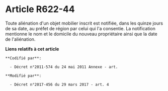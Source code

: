 # Article R622-44

Toute aliénation d'un objet mobilier inscrit est notifiée, dans les quinze jours de sa date, au préfet de région par celui
qui l'a consentie. La notification mentionne le nom et le domicile du nouveau propriétaire ainsi que la date de l'aliénation.

**Liens relatifs à cet article**

	**Codifié par**:

	  - Décret n°2011-574 du 24 mai 2011 Annexe - art.

	**Modifié par**:

	  - Décret n°2017-456 du 29 mars 2017 - art. 4
